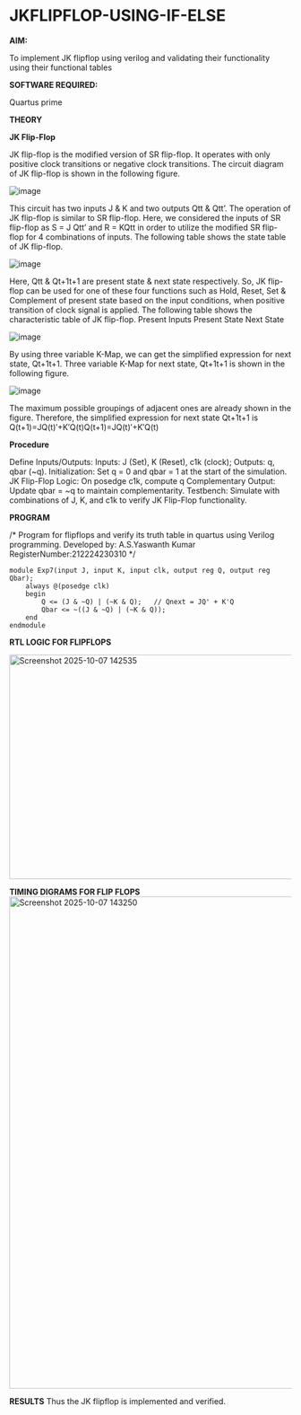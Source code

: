 # JKFLIPFLOP-USING-IF-ELSE

**AIM:** 

To implement  JK flipflop using verilog and validating their functionality using their functional tables

**SOFTWARE REQUIRED:**

Quartus prime

**THEORY**

**JK Flip-Flop**

JK flip-flop is the modified version of SR flip-flop. It operates with only positive clock transitions or negative clock transitions. The circuit diagram of JK flip-flop is shown in the following figure.

![image](https://github.com/naavaneetha/JKFLIPFLOP-USING-IF-ELSE/assets/154305477/a649c30b-232b-4558-b188-fd6c09845180)


This circuit has two inputs J & K and two outputs Qtt & Qtt’. The operation of JK flip-flop is similar to SR flip-flop. Here, we considered the inputs of SR flip-flop as S = J Qtt’ and R = KQtt in order to utilize the modified SR flip-flop for 4 combinations of inputs. The following table shows the state table of JK flip-flop.

![image](https://github.com/naavaneetha/JKFLIPFLOP-USING-IF-ELSE/assets/154305477/c4360742-e8a8-4937-b089-c46c0433f9a3)

 
Here, Qtt & Qt+1t+1 are present state & next state respectively. So, JK flip-flop can be used for one of these four functions such as Hold, Reset, Set & Complement of present state based on the input conditions, when positive transition of clock signal is applied. The following table shows the characteristic table of JK flip-flop. Present Inputs Present State Next State
 
![image](https://github.com/naavaneetha/JKFLIPFLOP-USING-IF-ELSE/assets/154305477/6c275261-a6d5-4c37-a3a7-1e88ca11c4cd)

By using three variable K-Map, we can get the simplified expression for next state, Qt+1t+1. Three variable K-Map for next state, Qt+1t+1 is shown in the following figure.
 
![image](https://github.com/naavaneetha/JKFLIPFLOP-USING-IF-ELSE/assets/154305477/5174f41b-0ce0-4329-a372-6d1943ea6673)

The maximum possible groupings of adjacent ones are already shown in the figure. Therefore, the simplified expression for next state Qt+1t+1 is Q(t+1)=JQ(t)′+K′Q(t)Q(t+1)=JQ(t)′+K′Q(t)

**Procedure**

Define Inputs/Outputs: Inputs: J (Set), K (Reset), c1k (clock); Outputs: q, qbar (~q).
Initialization: Set q = 0 and qbar = 1 at the start of the simulation.
JK Flip-Flop Logic: On posedge c1k, compute q
Complementary Output: Update qbar = ~q to maintain complementarity.
Testbench: Simulate with combinations of J, K, and c1k to verify JK Flip-Flop functionality.

**PROGRAM**

/* Program for flipflops and verify its truth table in quartus using Verilog programming.
Developed by: A.S.Yaswanth Kumar
RegisterNumber:212224230310
*/
```
module Exp7(input J, input K, input clk, output reg Q, output reg Qbar);
    always @(posedge clk)
    begin
        Q <= (J & ~Q) | (~K & Q);   // Qnext = JQ' + K'Q
        Qbar <= ~((J & ~Q) | (~K & Q));
    end
endmodule
```

**RTL LOGIC FOR FLIPFLOPS**

<img width="632" height="400" alt="Screenshot 2025-10-07 142535" src="https://github.com/user-attachments/assets/c40e2ca3-3367-48d7-8496-fc1dd2a9accf" />

**TIMING DIGRAMS FOR FLIP FLOPS**
<img width="1919" height="877" alt="Screenshot 2025-10-07 143250" src="https://github.com/user-attachments/assets/81ada489-e19d-4ac2-becb-fc08bef9e2fd" />

**RESULTS**
Thus the JK flipflop is implemented and verified.

